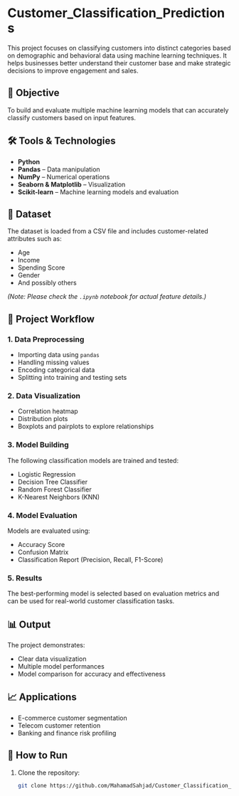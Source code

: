 # Customer_Classification_Predictions

This project focuses on classifying customers into distinct categories based on demographic and behavioral data using machine learning techniques. It helps businesses better understand their customer base and make strategic decisions to improve engagement and sales.

## 📌 Objective

To build and evaluate multiple machine learning models that can accurately classify customers based on input features.

## 🛠️ Tools & Technologies

- **Python**
- **Pandas** – Data manipulation
- **NumPy** – Numerical operations
- **Seaborn & Matplotlib** – Visualization
- **Scikit-learn** – Machine learning models and evaluation

## 📁 Dataset

The dataset is loaded from a CSV file and includes customer-related attributes such as:

- Age
- Income
- Spending Score
- Gender
- And possibly others

*(Note: Please check the `.ipynb` notebook for actual feature details.)*

## 🚀 Project Workflow

### 1. Data Preprocessing
- Importing data using `pandas`
- Handling missing values
- Encoding categorical data
- Splitting into training and testing sets

### 2. Data Visualization
- Correlation heatmap
- Distribution plots
- Boxplots and pairplots to explore relationships

### 3. Model Building
The following classification models are trained and tested:
- Logistic Regression
- Decision Tree Classifier
- Random Forest Classifier
- K-Nearest Neighbors (KNN)

### 4. Model Evaluation
Models are evaluated using:
- Accuracy Score
- Confusion Matrix
- Classification Report (Precision, Recall, F1-Score)

### 5. Results
The best-performing model is selected based on evaluation metrics and can be used for real-world customer classification tasks.

## 📊 Output

The project demonstrates:
- Clear data visualization
- Multiple model performances
- Model comparison for accuracy and effectiveness

## 📈 Applications

- E-commerce customer segmentation
- Telecom customer retention
- Banking and finance risk profiling

## 📂 How to Run

1. Clone the repository:
   ```bash
   git clone https://github.com/MahamadSahjad/Customer_Classification_Predictions.git
